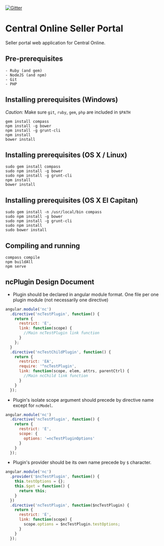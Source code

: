 [![Gitter](https://badges.gitter.im/Laki7877/col-sp-ui.svg)](https://gitter.im/Laki7877/col-sp-ui?utm_source=badge&utm_medium=badge&utm_campaign=pr-badge)
# Central Online Seller Portal 
Seller portal web application for Central Online.

## Pre-prerequisites
    - Ruby (and gem)
    - NodeJS (and npm)
    - Git
    - PHP

## Installing prerequisites (Windows)
*Caution:* Make sure `git`, `ruby`, `gem`, `php` are included in `$PATH`
   
    gem install compass
    npm install -g bower
    npm install -g grunt-cli
    npm install
    bower install
    
## Installing prerequisites (OS X / Linux)

    sudo gem install compass
    sudo npm install -g bower
    sudo npm install -g grunt-cli
    npm install
    bower install
    
## Installing prerequisites (OS X El Capitan)

    sudo gem install -n /usr/local/bin compass
    sudo npm install -g bower
    sudo npm install -g grunt-cli
    sudo npm install
    sudo bower install
    
## Compiling and running
    
    compass compile
    npm buildAll
    npm serve

## ncPlugin Design Document

* Plugin should be declared in angular module format. One file per one plugin module (not necessarily one directive)

``` javascript
angular.module('nc')
  .directive('ncTestPlugin', function() {
    return {
      restrict: 'E',
      link: function(scope) {
        //Main ncTestPlugin link function
      }
    };
  }
  .directive('ncTestChildPlugin', function() {
    return {
      restrict: 'EA',
      require: '^ncTestPlugin',
      link: function(scope, elem, attrs, parentCtrl) {
        //Main ncChild link function
      }
    }
  });
```

* Plugin's isolate scope argument should precede by directive name except for `ncModel`.

``` javascript
angular.module('nc')
  .directive('ncTestPlugin', function() {
    return {
      restrict: 'E',
      scope: {
        options: '=ncTestPluginOptions'
      }
    }
  });
```

* Plugin's provider should be its own name precede by `$` character.

``` javascript
angular.module('nc')
  .provider('$ncTestPlugin', function() {
    this.testOptions = {};
    this.$get = function() {
      return this;
    }
  })
  .directive('ncTestPlugin', function($ncTestPlugin) {
    return {
      restrict: 'E',
      link: function(scope) {
        scope.options = $ncTestPlugin.testOptions;
      }
    }
  });
```
